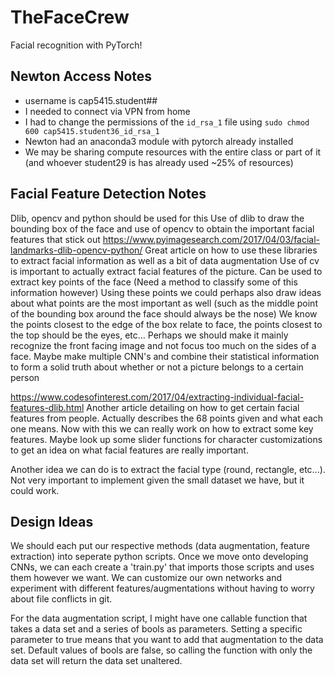 # TheFaceCrew
Facial recognition with PyTorch!

## Newton Access Notes
- username is cap5415.student##
- I needed to connect via VPN from home
- I had to change the permissions of the `id_rsa_1` file using `sudo chmod 600 cap5415.student36_id_rsa_1` 
- Newton had an anaconda3 module with pytorch already installed
- We may be sharing compute resources with the entire class or part of it (and whoever student29 is has already used ~25% of resources)

## Facial Feature Detection Notes
Dlib, opencv and python should be used for this
Use of dlib to draw the bounding box of the face and use of opencv to obtain the important facial features that stick out
https://www.pyimagesearch.com/2017/04/03/facial-landmarks-dlib-opencv-python/ Great article on how to use these libraries to extract facial information as well as a bit of data augmentation
Use of cv is important to actually extract facial features of the picture. Can be used to extract key points of the face (Need a method to classify some of this information however)
Using these points we could perhaps also draw ideas about what points are the most important as well (such as the middle point of the bounding box around the face should always be the nose) We know the points closest to the edge of the box relate to face, the points closest to the top should be the eyes, etc...
Perhaps we should make it mainly recognize the front facing image and not focus too much on the sides of a face. Maybe make multiple CNN's and combine their statistical information to form a solid truth about whether or not a picture belongs to a certain person

https://www.codesofinterest.com/2017/04/extracting-individual-facial-features-dlib.html Another article detailing on how to get certain facial features from people. Actually describes the 68 points given and what each one means. Now with this we can really work on how to extract some key features. Maybe look up some slider functions for character customizations to get an idea on what facial features are really important.

Another idea we can do is to extract the facial type (round, rectangle, etc...). Not very important to implement given the small dataset we have, but it could work.

## Design Ideas
We should each put our respective methods (data augmentation, feature extraction) into seperate python scripts. Once we move onto developing CNNs, we can each create a 'train.py' that imports those scripts and uses them however we want. We can customize our own networks and experiment with different features/augmentations without having to worry about file conflicts in git.

For the data augmentation script, I might have one callable function that takes a data set and a series of bools as parameters. Setting a specific parameter to true means that you want to add that augmentation to the data set. Default values of bools are false, so calling the function with only the data set will return the data set unaltered.
